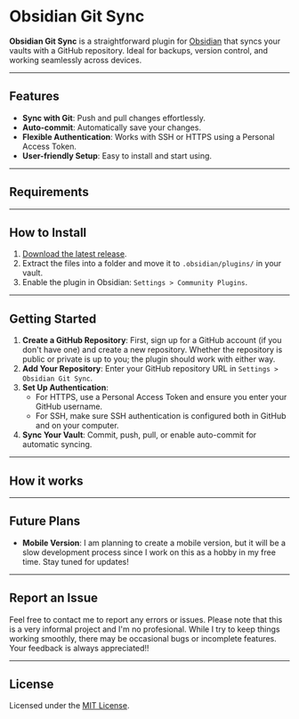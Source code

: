 # Obsidian Git Sync

**Obsidian Git Sync** is a straightforward plugin for [Obsidian](https://obsidian.md) that syncs your vaults with a GitHub repository. Ideal for backups, version control, and working seamlessly across devices.

---

## Features

- **Sync with Git**: Push and pull changes effortlessly.
- **Auto-commit**: Automatically save your changes.
- **Flexible Authentication**: Works with SSH or HTTPS using a Personal Access Token.
- **User-friendly Setup**: Easy to install and start using.

---

## Requirements

---

## How to Install

1. [Download the latest release](https://github.com/Stiff-Rock/ObsidianGitSync/releases/latest).
2. Extract the files into a folder and move it to `.obsidian/plugins/` in your vault.
3. Enable the plugin in Obsidian: `Settings > Community Plugins`.

---

## Getting Started

1. **Create a GitHub Repository**: First, sign up for a GitHub account (if you don't have one) and create a new repository. Whether the repository is public or private is up to you; the plugin should work with either way.
2. **Add Your Repository**: Enter your GitHub repository URL in `Settings > Obsidian Git Sync`.
3. **Set Up Authentication**: 
   - For HTTPS, use a Personal Access Token and ensure you enter your GitHub username.
   - For SSH, make sure SSH authentication is configured both in GitHub and on your computer.
4. **Sync Your Vault**: Commit, push, pull, or enable auto-commit for automatic syncing.

---

## How it works

---

## Future Plans

- **Mobile Version**: I am planning to create a mobile version, but it will be a slow development process since I work on this as a hobby in my free time. Stay tuned for updates!

---
## Report an Issue

Feel free to contact me to report any errors or issues. 
Please note that this is a very informal project and I'm no profesional. While I try to keep things working smoothly, there may be occasional bugs or incomplete features. Your feedback is always appreciated!!

---

## License

Licensed under the [MIT License](https://opensource.org/licenses/MIT).
